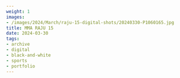 ```yaml
---
weight: 1
images:
- /images/2024/March/raju-15-digital-shots/20240330-P1060165.jpg
title: MMA RAJU 15
date: 2024-03-30
tags:
- archive
- digital
- black-and-white
- sports
- portfolio
---
```

